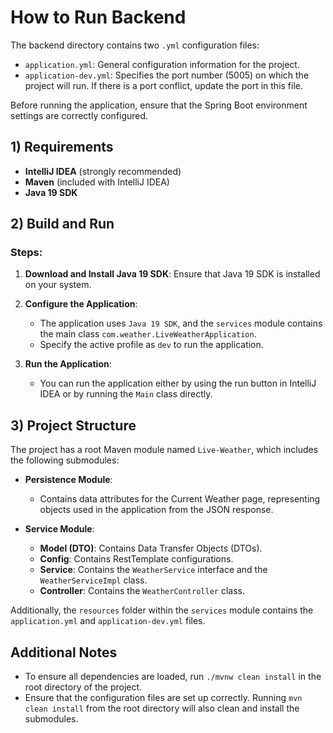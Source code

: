 
# How to Run Backend

The backend directory contains two `.yml` configuration files:

- `application.yml`: General configuration information for the project.
- `application-dev.yml`: Specifies the port number (5005) on which the project will run. If there is a port conflict, update the port in this file.

Before running the application, ensure that the Spring Boot environment settings are correctly configured.

## 1) Requirements

- **IntelliJ IDEA** (strongly recommended)
- **Maven** (included with IntelliJ IDEA)
- **Java 19 SDK**

## 2) Build and Run

### Steps:

1. **Download and Install Java 19 SDK**:
   Ensure that Java 19 SDK is installed on your system.

2. **Configure the Application**:
   - The application uses `Java 19 SDK`, and the `services` module contains the main class `com.weather.LiveWeatherApplication`.
   - Specify the active profile as `dev` to run the application.

3. **Run the Application**:
   - You can run the application either by using the run button in IntelliJ IDEA or by running the `Main` class directly.

## 3) Project Structure

The project has a root Maven module named `Live-Weather`, which includes the following submodules:

- **Persistence Module**:
  - Contains data attributes for the Current Weather page, representing objects used in the application from the JSON response.

- **Service Module**:
  - **Model (DTO)**: Contains Data Transfer Objects (DTOs).
  - **Config**: Contains RestTemplate configurations.
  - **Service**: Contains the `WeatherService` interface and the `WeatherServiceImpl` class.
  - **Controller**: Contains the `WeatherController` class.

Additionally, the `resources` folder within the `services` module contains the `application.yml` and `application-dev.yml` files.

## Additional Notes

- To ensure all dependencies are loaded, run `./mvnw clean install` in the root directory of the project.
- Ensure that the configuration files are set up correctly. Running `mvn clean install` from the root directory will also clean and install the submodules.
